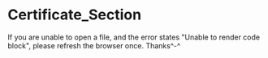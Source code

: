 # Certificate_Section

If you are unable to open a file, and the error states "Unable to render code block", please refresh the browser once.
Thanks^-^
